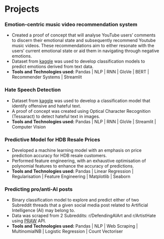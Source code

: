 # Projects

### Emotion-centric music video recommendation system
- Created a proof of concept that will analyse YouTube users’ comments to discern their emotional state and subsequently recommend Youtube music videos. These recommendations aim to either resonate with the users’ current emotional state or aid them in navigating through negative emotions.
- Dataset from [kaggle](https://www.kaggle.com/datasets/nelgiriyewithana/emotions) was used to develop classification models to predict emotions derived from text data.
- **Tools and Technologies used:**
  Pandas | NLP | RNN | GloVe | BERT | Recommender Systems | Streamlit


### Hate Speech Detection
- Dataset from [kaggle](https://www.kaggle.com/datasets/mrmorj/hate-speech-and-offensive-language-dataset) was used to develop a classification model that identify offensive and hateful text.
- A proof of concept was created using Optical Character Recognition (Tessaract) to detect hateful text in images.
- **Tools and Technologies used:**
  Pandas | NLP | RNN | GloVe | Streamlit | Computer Vision


### Predictive Model for HDB Resale Prices
- Developed a machine learning model with an emphasis on price prediction accuracy for HDB resale customers.
- Performed feature engineering, with an exhaustive optimisation of polynomial features to enhance the accuracy of predictions.
- **Tools and Technologies used:**
  Pandas | Linear Regression | Regularisation | Feature Engineering | Matplotlib | Seaborn


### Predicting pro/anti-AI posts
- Binary classification model to explore and predict either of two Subreddit threads that a given social media post related to Artificial Intelligence (AI) may belong to.
- Data was scraped from 2 Subreddits: r/DefendingAIArt and r/ArtistHate using [PRAW](https://praw.readthedocs.io/en/stable/) API.
- **Tools and Technologies used:**
  Pandas | NLP | Web Scraping | MultinomialNB | Logistic Regression | Count Vectoriser
